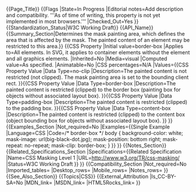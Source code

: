 {{Page_Title}}
{{Flags
|State=In Progress
|Editorial notes=Add description and compatibility.
'''As of time of writing, this property is not yet implemented in most browsers.'''
|Checked_Out=Yes
}}
{{Standardization_Status|W3C Working Draft}}
{{API_Name}}
{{Summary_Section|Determines the mask painting area, which defines the area that is affected by the mask. The painted content of an element may be restricted to this area.}}
{{CSS Property
|Initial value=border-box
|Applies to=All elements. In SVG, it applies to container elements without the <defs> element and all graphics elements.
|Inherited=No
|Media=visual
|Computed value=As specified.
|Animatable=No
|CSS percentages=N/A
|Values={{CSS Property Value
|Data Type=no-clip
|Description=The painted content is not restricted (not clipped). The mask painting area is set to the bounding client rect.
}}{{CSS Property Value
|Data Type=border-box
|Description=The painted content is restricted (clipped) to the border box (painting box for objects without associated layout box).
}}{{CSS Property Value
|Data Type=padding-box
|Description=The painted content is restricted (clipped) to the padding box.
}}{{CSS Property Value
|Data Type=content-box
|Description=The painted content is restricted (clipped) to the content box (object bounding box for objects without associated layout box).
}}
}}
{{Examples_Section
|Not_required=No
|Examples={{Single Example
|Language=CSS
|Code=/* border-box */
body {
	background-color: white;
	mask-image: url(big-black-dot.jpg);
        mask-position: bottom right;
	mask-repeat: no-repeat;
        mask-clip: border-box;
	}
}}
}}
{{Notes_Section}}
{{Related_Specifications_Section
|Specifications={{Related Specification
|Name=CSS Masking Level 1
|URL=http://www.w3.org/TR/css-masking/
|Status=W3C Working Draft
}}
}}
{{Compatibility_Section
|Not_required=No
|Imported_tables=
|Desktop_rows=
|Mobile_rows=
|Notes_rows=
}}
{{See_Also_Section}}
{{Topics|CSS}}
{{External_Attribution
|Is_CC-BY-SA=No
|MDN_link=
|MSDN_link=
|HTML5Rocks_link=
}}